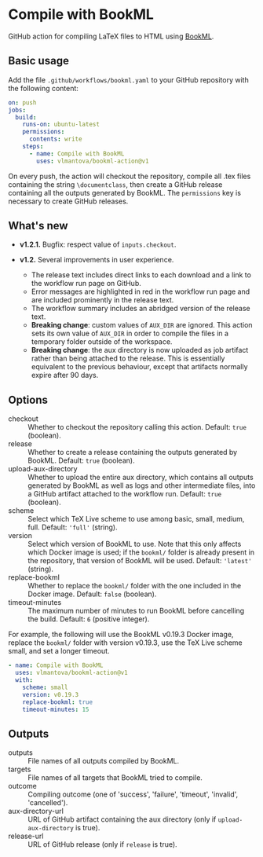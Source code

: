 # Compile with BookML

GitHub action for compiling LaTeX files to HTML using [BookML](https://vlmantova.github.io/bookml/).

## Basic usage

Add the file `.github/workflows/bookml.yaml` to your GitHub repository with the following content:
```YAML
on: push
jobs:
  build:
    runs-on: ubuntu-latest
    permissions:
      contents: write
    steps:
      - name: Compile with BookML
        uses: vlmantova/bookml-action@v1
```
On every push, the action will checkout the repository, compile all .tex files containing the string `\documentclass`, then create a GitHub release containing all the outputs generated by BookML. The `permissions` key is necessary to create GitHub releases.

## What's new

- **v1.2.1.** Bugfix: respect value of `inputs.checkout`.

- **v1.2.** Several improvements in user experience.
  - The release text includes direct links to each download and a link to the workflow run page on GitHub.
  - Error messages are highlighted in red in the workflow run page and are included prominently in the release text.
  - The workflow summary includes an abridged version of the release text.
  - **Breaking change**: custom values of `AUX_DIR` are ignored. This action sets its own value of `AUX_DIR` in order to compile the files in a temporary folder outside of the workspace.
  - **Breaking change**: the aux directory is now uploaded as job artifact rather than being attached to the release. This is essentially equivalent to the previous behaviour, except that artifacts normally expire after 90 days.

## Options

<dl>
<dt>checkout</dt><dd>Whether to checkout the repository calling this action. Default: <code>true</code> (boolean).</dd>
<dt>release</dt><dd>Whether to create a release containing the outputs generated by BookML. Default: <code>true</code> (boolean).</dd>
<dt>upload-aux-directory</dt><dd>Whether to upload the entire aux directory, which contains all outputs generated by BookML as well as logs and other intermediate files, into a GitHub artifact attached to the workflow run. Default: <code>true</code> (boolean).</dd>
<dt>scheme</dt><dd>Select which TeX Live scheme to use among basic, small, medium, full. Default: <code>'full'</code> (string).</dd>
<dt>version</dt><dd>Select which version of BookML to use. Note that this only affects which Docker image is used; if the <code>bookml/</code> folder is already present in the repository, that version of BookML will be used. Default: <code>'latest'</code> (string).</dd>
<dt>replace-bookml</dt><dd>Whether to replace the <code>bookml/</code> folder with the one included in the Docker image. Default: <code>false</code> (boolean).</dd>
<dt>timeout-minutes</dt><dd>The maximum number of minutes to run BookML before cancelling the build. Default: <code>6</code> (positive integer).</dd>
</dl>

For example, the following will use the BookML v0.19.3 Docker image, replace the `bookml/` folder with version v0.19.3, use the TeX Live scheme small, and set a longer timeout.
```YAML
- name: Compile with BookML
  uses: vlmantova/bookml-action@v1
  with:
    scheme: small
    version: v0.19.3
    replace-bookml: true
    timeout-minutes: 15
```

## Outputs

<dl>
  <dt>outputs</dt><dd>File names of all outputs compiled by BookML.</dd>
  <dt>targets</dt><dd>File names of all targets that BookML tried to compile.</dd>
  <dt>outcome</dt><dd>Compiling outcome (one of 'success', 'failure', 'timeout', 'invalid', 'cancelled').</dt>
  <dt>aux-directory-url</dt><dd>URL of GitHub artifact containing the aux directory (only if <code>upload-aux-directory</code> is true).</dd>
  <dt>release-url</dt><dd>URL of GitHub release (only if <code>release</code> is true).</dd>
</dl>

